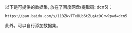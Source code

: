 以下是可提供的数据集, 放在了百度网盘(提取码: dcn5)：
```
https://pan.baidu.com/s/113ZNvTTxBLb6tZLqAc9Crw?pwd=dcn5
```

此外，可以自行添加数据集。